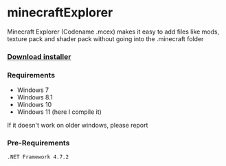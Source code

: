 # minecraftExplorer
Minecraft Explorer (Codename .mcex) makes it easy to add files like mods, texture pack and shader pack without going into the .minecraft folder

### [Download installer](https://github.com/grpzz/.mcex/releases)

### Requirements
 - Windows 7
 - Windows 8.1
 - Windows 10
 - Windows 11 (here I compile it)

If it doesn't work on older windows, please report

### Pre-Requirements
```
.NET Framework 4.7.2
```
